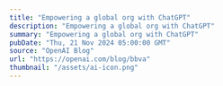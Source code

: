 ```yaml
---
title: "Empowering a global org with ChatGPT"
description: "Empowering a global org with ChatGPT"
summary: "Empowering a global org with ChatGPT"
pubDate: "Thu, 21 Nov 2024 05:00:00 GMT"
source: "OpenAI Blog"
url: "https://openai.com/blog/bbva"
thumbnail: "/assets/ai-icon.png"
---
```


